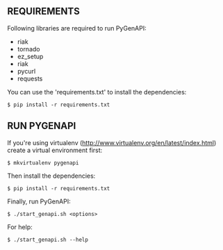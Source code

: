 REQUIREMENTS
----------------------------------------------------
Following libraries are required to run PyGenAPI:

- riak
- tornado
- ez_setup
- riak
- pycurl
- requests


You can use the 'requirements.txt' to install the 
dependencies:

    $ pip install -r requirements.txt


RUN PYGENAPI
----------------------------------------------------
If you're using virtualenv (http://www.virtualenv.org/en/latest/index.html)
create a virtual environment first:

    $ mkvirtualenv pygenapi

Then install the dependencies:

    $ pip install -r requirements.txt

Finally, run PyGenAPI:

    $ ./start_genapi.sh <options>

For help:

    $ ./start_genapi.sh --help
